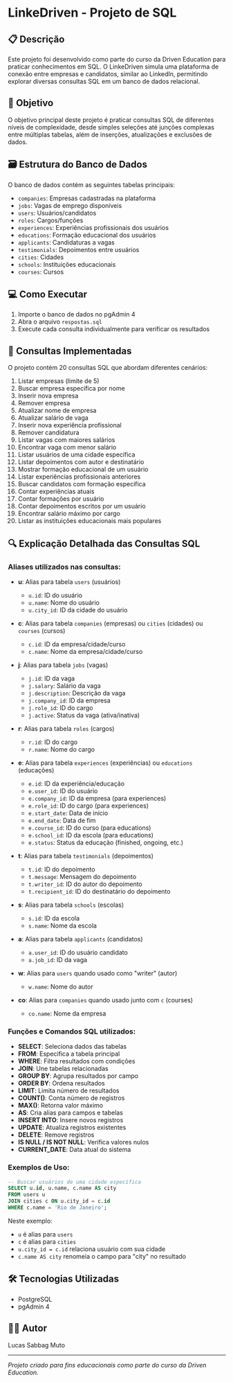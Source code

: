 # LinkeDriven - Projeto de SQL

## 📋 Descrição

Este projeto foi desenvolvido como parte do curso da Driven Education para praticar conhecimentos em SQL. O LinkeDriven simula uma plataforma de conexão entre empresas e candidatos, similar ao LinkedIn, permitindo explorar diversas consultas SQL em um banco de dados relacional.

## 🎯 Objetivo

O objetivo principal deste projeto é praticar consultas SQL de diferentes níveis de complexidade, desde simples seleções até junções complexas entre múltiplas tabelas, além de inserções, atualizações e exclusões de dados.

## 🗃️ Estrutura do Banco de Dados

O banco de dados contém as seguintes tabelas principais:

- `companies`: Empresas cadastradas na plataforma
- `jobs`: Vagas de emprego disponíveis
- `users`: Usuários/candidatos
- `roles`: Cargos/funções
- `experiences`: Experiências profissionais dos usuários
- `educations`: Formação educacional dos usuários
- `applicants`: Candidaturas a vagas
- `testimonials`: Depoimentos entre usuários
- `cities`: Cidades
- `schools`: Instituições educacionais
- `courses`: Cursos

## 💻 Como Executar

1. Importe o banco de dados no pgAdmin 4
2. Abra o arquivo `respostas.sql`
3. Execute cada consulta individualmente para verificar os resultados

## 📝 Consultas Implementadas

O projeto contém 20 consultas SQL que abordam diferentes cenários:

1. Listar empresas (limite de 5)
2. Buscar empresa específica por nome
3. Inserir nova empresa
4. Remover empresa
5. Atualizar nome de empresa
6. Atualizar salário de vaga
7. Inserir nova experiência profissional
8. Remover candidatura
9. Listar vagas com maiores salários
10. Encontrar vaga com menor salário
11. Listar usuários de uma cidade específica
12. Listar depoimentos com autor e destinatário
13. Mostrar formação educacional de um usuário
14. Listar experiências profissionais anteriores
15. Buscar candidatos com formação específica
16. Contar experiências atuais
17. Contar formações por usuário
18. Contar depoimentos escritos por um usuário
19. Encontrar salário máximo por cargo
20. Listar as instituições educacionais mais populares

## 🔍 Explicação Detalhada das Consultas SQL

### Aliases utilizados nas consultas:

- **u**: Alias para tabela `users` (usuários)
  - `u.id`: ID do usuário
  - `u.name`: Nome do usuário
  - `u.city_id`: ID da cidade do usuário

- **c**: Alias para tabela `companies` (empresas) ou `cities` (cidades) ou `courses` (cursos)
  - `c.id`: ID da empresa/cidade/curso
  - `c.name`: Nome da empresa/cidade/curso

- **j**: Alias para tabela `jobs` (vagas)
  - `j.id`: ID da vaga
  - `j.salary`: Salário da vaga
  - `j.description`: Descrição da vaga
  - `j.company_id`: ID da empresa
  - `j.role_id`: ID do cargo
  - `j.active`: Status da vaga (ativa/inativa)

- **r**: Alias para tabela `roles` (cargos)
  - `r.id`: ID do cargo
  - `r.name`: Nome do cargo

- **e**: Alias para tabela `experiences` (experiências) ou `educations` (educações)
  - `e.id`: ID da experiência/educação
  - `e.user_id`: ID do usuário
  - `e.company_id`: ID da empresa (para experiences)
  - `e.role_id`: ID do cargo (para experiences)
  - `e.start_date`: Data de início
  - `e.end_date`: Data de fim
  - `e.course_id`: ID do curso (para educations)
  - `e.school_id`: ID da escola (para educations)
  - `e.status`: Status da educação (finished, ongoing, etc.)

- **t**: Alias para tabela `testimonials` (depoimentos)
  - `t.id`: ID do depoimento
  - `t.message`: Mensagem do depoimento
  - `t.writer_id`: ID do autor do depoimento
  - `t.recipient_id`: ID do destinatário do depoimento

- **s**: Alias para tabela `schools` (escolas)
  - `s.id`: ID da escola
  - `s.name`: Nome da escola

- **a**: Alias para tabela `applicants` (candidatos)
  - `a.user_id`: ID do usuário candidato
  - `a.job_id`: ID da vaga

- **w**: Alias para `users` quando usado como "writer" (autor)
  - `w.name`: Nome do autor

- **co**: Alias para `companies` quando usado junto com `c` (courses)
  - `co.name`: Nome da empresa

### Funções e Comandos SQL utilizados:

- **SELECT**: Seleciona dados das tabelas
- **FROM**: Especifica a tabela principal
- **WHERE**: Filtra resultados com condições
- **JOIN**: Une tabelas relacionadas
- **GROUP BY**: Agrupa resultados por campo
- **ORDER BY**: Ordena resultados
- **LIMIT**: Limita número de resultados
- **COUNT()**: Conta número de registros
- **MAX()**: Retorna valor máximo
- **AS**: Cria alias para campos e tabelas
- **INSERT INTO**: Insere novos registros
- **UPDATE**: Atualiza registros existentes
- **DELETE**: Remove registros
- **IS NULL / IS NOT NULL**: Verifica valores nulos
- **CURRENT_DATE**: Data atual do sistema

### Exemplos de Uso:

```sql
-- Buscar usuários de uma cidade específica
SELECT u.id, u.name, c.name AS city
FROM users u
JOIN cities c ON u.city_id = c.id
WHERE c.name = 'Rio de Janeiro';
```

Neste exemplo:
- `u` é alias para `users`
- `c` é alias para `cities`
- `u.city_id = c.id` relaciona usuário com sua cidade
- `c.name AS city` renomeia o campo para "city" no resultado

## 🛠️ Tecnologias Utilizadas

- PostgreSQL
- pgAdmin 4

## 👨‍💻 Autor

Lucas Sabbag Muto

---

*Projeto criado para fins educacionais como parte do curso da Driven Education.* 